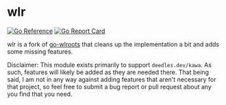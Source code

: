 wlr
===

[![Go Reference](https://pkg.go.dev/badge/deedles.dev/wlr.svg)](https://pkg.go.dev/deedles.dev/wlr)
[![Go Report Card](https://goreportcard.com/badge/deedles.dev/wlr)](https://goreportcard.com/report/deedles.dev/wlr)

wlr is a fork of [go-wlroots](https://github.com/swaywm/go-wlroots) that cleans up the implementation a bit and adds some missing features.

Disclaimer: This module exists primarily to support `deedles.dev/kawa`. As such, features will likely be added as they are needed there. That being said, I am not in any way against adding features that aren't necessary for that project, so feel free to submit a bug report or pull request about any you find that you need.
